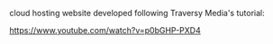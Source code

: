 cloud hosting website developed following Traversy Media's tutorial:

https://www.youtube.com/watch?v=p0bGHP-PXD4
